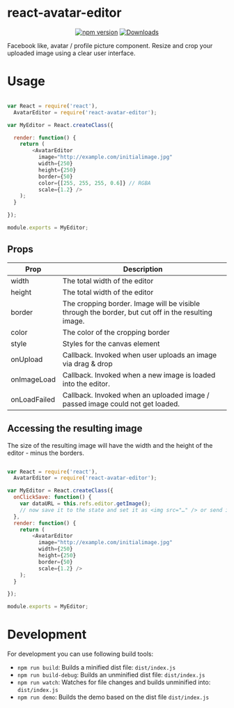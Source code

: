 # react-avatar-editor

<p align="center">
  <a href="http://badge.fury.io/js/react-avatar-editor"><img alt="npm version" src="https://badge.fury.io/js/react-avatar-editor.svg"></a>
  <a href="https://npmjs.org/package/react-avatar-editor"><img alt="Downloads" src="http://img.shields.io/npm/dm/react-avatar-editor.svg"></a>
</p>

Facebook like, avatar / profile picture component.
Resize and crop your uploaded image using a clear user interface.

# Usage


```javascript

var React = require('react'),
  AvatarEditor = require('react-avatar-editor');

var MyEditor = React.createClass({

  render: function() {
    return (
        <AvatarEditor
          image="http://example.com/initialimage.jpg"
          width={250}
          height={250}
          border={50}
          color={[255, 255, 255, 0.6]} // RGBA
          scale={1.2} />
    );
  }

});

module.exports = MyEditor;
```

## Props
| Prop         | Description
| ------------ | ---------------
| width        | The total width of the editor
| height       | The total width of the editor
| border       | The cropping border. Image will be visible through the border, but cut off in the resulting image.
| color        | The color of the cropping border
| style        | Styles for the canvas element 
| onUpload     | Callback. Invoked when user uploads an image via drag & drop 
| onImageLoad  | Callback. Invoked when a new image is loaded into the editor.
| onLoadFailed | Callback. Invoked when an uploaded image / passed image could not get loaded.

## Accessing the resulting image

The size of the resulting image will have the width and the height of the editor - minus the borders.

```javascript

var React = require('react'),
  AvatarEditor = require('react-avatar-editor');

var MyEditor = React.createClass({
  onClickSave: function() {
    var dataURL = this.refs.editor.getImage();
    // now save it to the state and set it as <img src="…" /> or send it somewhere else
  },
  render: function() {
    return (
        <AvatarEditor
          image="http://example.com/initialimage.jpg"
          width={250}
          height={250}
          border={50}
          scale={1.2} />
    );
  }

});

module.exports = MyEditor;
```

# Development

For development you can use following build tools:

* `npm run build`: Builds a minified dist file: `dist/index.js`
* `npm run build-debug`: Builds an unminified dist file: `dist/index.js`
* `npm run watch`: Watches for file changes and builds unminified into: `dist/index.js`
* `npm run demo`: Builds the demo based on the dist file `dist/index.js`
